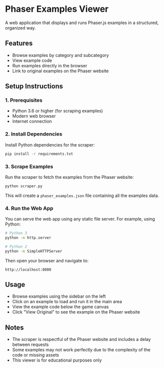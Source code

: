 # Phaser Examples Viewer

A web application that displays and runs Phaser.js examples in a structured, organized way.

## Features

- Browse examples by category and subcategory
- View example code
- Run examples directly in the browser
- Link to original examples on the Phaser website

## Setup Instructions

### 1. Prerequisites

- Python 3.6 or higher (for scraping examples)
- Modern web browser
- Internet connection

### 2. Install Dependencies

Install Python dependencies for the scraper:

```bash
pip install -r requirements.txt
```

### 3. Scrape Examples

Run the scraper to fetch the examples from the Phaser website:

```bash
python scraper.py
```

This will create a `phaser_examples.json` file containing all the examples data.

### 4. Run the Web App

You can serve the web app using any static file server. For example, using Python:

```bash
# Python 3
python -m http.server

# Python 2
python -m SimpleHTTPServer
```

Then open your browser and navigate to:

```
http://localhost:8000
```

## Usage

- Browse examples using the sidebar on the left
- Click on an example to load and run it in the main area
- View the example code below the game canvas
- Click "View Original" to see the example on the Phaser website

## Notes

- The scraper is respectful of the Phaser website and includes a delay between requests
- Some examples may not work perfectly due to the complexity of the code or missing assets
- This viewer is for educational purposes only 